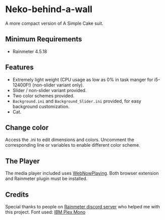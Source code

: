 # Neko-behind-a-wall
A more compact version of A Simple Cake suit.

## Minimum Requirements
- Rainmeter 4.5.18

## Features
- Extremely light weight (CPU usage as low as 0% in task manger for i5-12400F!) (non-slider variant only).
- Slider / non-slider variant provided.
- Two color schemes provided.
- `Background.ini` and `Background_Slider.ini` provided, for easy background customization.
- Cat.

## Change color
Access the .ini to edit dimensions and colors.
Uncomment the corresponding line or variables to enable different color scheme.

## The Player
The media player included uses [WebNowPlaying](https://wnp.keifufu.dev/extension/getting-started). Both browser extension and Rainmeter plugin must be installed.

## Credits
Special thanks to people on [Rainmeter discord server](https://discord.gg/rainmeter) who helped me with this project.
Font used: [IBM Plex Mono](https://fonts.google.com/specimen/IBM+Plex+Mono)

